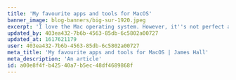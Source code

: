 ```yaml
---
title: 'My favourite apps and tools for MacOS'
banner_image: blog-banners/big-sur-1920.jpeg
excerpt: 'I love the Mac operating system. However, it''s not perfect and there''s always room for improvements. In this article I will share some of my favourite apps and tools that make life a little easier when working with MacOS.'
updated_by: 403ea432-7b6b-4563-85db-6c5802a00727
updated_at: 1617621179
user: 403ea432-7b6b-4563-85db-6c5802a00727
meta_title: 'My favourite apps and tools for MacOS | James Hall'
meta_description: 'An article'
id: a00e8f4f-b425-40a7-b5ec-48df4689868f
---
```

